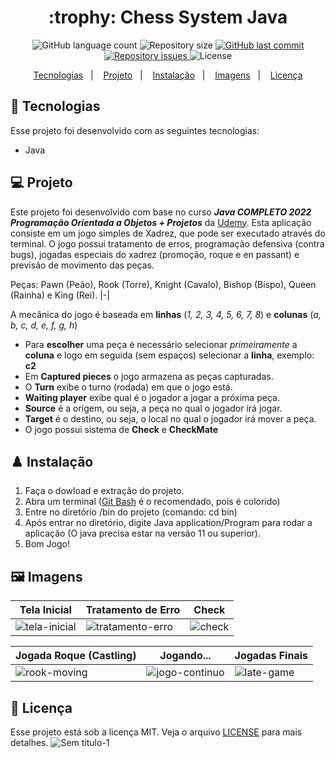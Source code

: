 <h1 align="center">
  :trophy: Chess System Java
</h1>

<p align="center">
  <img alt="GitHub language count" src="https://img.shields.io/github/languages/count/CHARLLYS97/chess-system-java">

  <img alt="Repository size" src="https://img.shields.io/github/repo-size/CHARLLYS97/chess-system-java">

  <a href="https://github.com/CHARLLYS97/chess-system-java/commits/main">
    <img alt="GitHub last commit" src="https://img.shields.io/github/last-commit/CHARLLYS97/chess-system-java">
  </a>

  <a href="https://github.com/CHARLLYS97/projeto-base-conhecimento/issues">
    <img alt="Repository issues" src="https://img.shields.io/github/issues/CHARLLYS97/chess-system-java">
  </a>

  <img alt="License" src="https://img.shields.io/badge/license-MIT-brightgreen">
</p>

<p align="center">
  <a href="#-tecnologias">Tecnologias</a>&nbsp;&nbsp;&nbsp;|&nbsp;&nbsp;&nbsp;
  <a href="#-projeto">Projeto</a>&nbsp;&nbsp;&nbsp;|&nbsp;&nbsp;&nbsp;
  <a href="#%EF%B8%8F-instalação">Instalação</a>&nbsp;&nbsp;&nbsp;|&nbsp;&nbsp;&nbsp;
  <a href="#%EF%B8%8F-imagens">Imagens</a>&nbsp;&nbsp;&nbsp;|&nbsp;&nbsp;&nbsp;
  <a href="#-licença">Licença</a>
</p>

## 🚀 Tecnologias 

Esse projeto foi desenvolvido com as seguintes tecnologias:

- Java

## 💻 Projeto
  Este projeto foi desenvolvido com base no curso  *__Java COMPLETO 2022 Programação Orientada a Objetos + Projetos__* da [Udemy](https://www.udemy.com/course/java-curso-completo/). Esta aplicação consiste em um jogo simples de Xadrez, que pode ser executado através do terminal. O jogo possui tratamento de erros, programação defensiva (contra bugs), jogadas especiais do xadrez (promoção, roque e en passant) e previsão de movimento das peças.
  
Peças: Pawn (Peão), Rook (Torre), Knight (Cavalo), Bishop (Bispo), Queen (Rainha) e King (Rei).
|-|

 A mecânica do jogo é baseada em **linhas** (_1, 2, 3, 4, 5, 6, 7, 8_) e **colunas** (_a, b, c, d, e, f, g, h_)
- Para **escolher** uma peça é necessário selecionar _primeiramente_ a **coluna** e logo em seguida (sem espaços) selecionar a **linha**, exemplo: **c2**
- Em **Captured pieces** o jogo armazena as peças capturadas.
- O **Turn** exibe o turno (rodada) em que o jogo está.
- **Waiting player** exibe qual é o jogador a jogar a próxima peça.
- **Source** é a origem, ou seja, a peça no qual o jogador irá jogar.
- **Target** é o destino, ou seja, o local no qual o jogador irá mover a peça.
- O jogo possui sistema de **Check** e **CheckMate**
  
## ♟️ Instalação

1. Faça o dowload e extração do projeto. 
2. Abra um terminal ([Git Bash](https://git-scm.com/book/pt-pt/v2/Appendix-A%3A-Git-em-Outros-Ambientes-Git-in-Bash) é o recomendado, pois é colorido)
3. Entre no diretório /bin do projeto (comando: cd bin)
4. Após entrar no diretório, digite Java application/Program para rodar a aplicação (O java precisa estar na versão 11 ou superior).
5. Bom Jogo!

## 🖼️ Imagens

| Tela Inicial  | Tratamento de Erro | Check | 
|---|---|---|
| ![tela-inicial](https://user-images.githubusercontent.com/93800428/204166516-5913e432-e33d-4589-87e8-100817c8363f.png)  | ![tratamento-erro](https://user-images.githubusercontent.com/93800428/204166586-0582af44-e35c-45a6-b810-0603ee50d7f6.png)  | ![check](https://user-images.githubusercontent.com/93800428/204166698-e5c1e1c3-6477-4e2a-b8e8-d2ec33560301.png)  | 

| Jogada Roque (Castling)  | Jogando... | Jogadas Finais | 
|---|---|---|
| ![rook-moving](https://user-images.githubusercontent.com/93800428/204166762-aa7ecf29-7c96-4184-940a-f6db89a3848e.png)  | ![jogo-continuo](https://user-images.githubusercontent.com/93800428/204166842-900c3a6d-afaf-4904-9c15-e111f0541ba3.png)  | ![late-game](https://user-images.githubusercontent.com/93800428/204166843-ef35aa06-3b44-4b06-98dd-baaae9372cfd.png)  | 

## 📝 Licença

Esse projeto está sob a licença MIT. Veja o arquivo [LICENSE](LICENSE.md) para mais detalhes.
![Sem título-1](https://user-images.githubusercontent.com/52724220/70180907-4921ce80-16b7-11ea-91bb-ec8eb32895c1.png)
